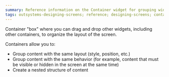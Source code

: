 ```yaml
---
summary: Reference information on the Container widget for grouping widgets and applying styles to them on a screen.
tags: outsystems-designing-screens; reference; designing-screens; container
---
```


Container "box" where you can drag and drop other widgets, including other containers, to organize the layout of the screen.

Containers allow you to:

* Group content with the same layout (style, position, etc.)
* Group content with the same behavior (for example, content that must be visible or hidden in the screen at the same time)
* Create a nested structure of content
